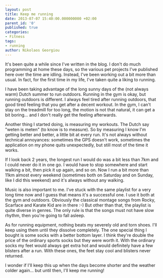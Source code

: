 ```yaml
---
layout: post
title: Keep me running
date: 2013-07-07 15:40:00.000000000 +02:00
parent_id: '0'
published: true
categories:
- Fitness
tags:
- running
author: Nikolaos Georgiou
---
```


It's been quite a while since I've written in the blog. I don't do much programming at home these days, so the various pet projects I've published here over the time are idling. Instead, I've been working out a bit more than usual. In fact, for the first time in my life, I've taken quite a liking to running.<!--more-->

I have been taking advantage of the long sunny days of the (not always warm) Dutch summer to run outdoors. Running in the gym is okay, but running outdoors is different. I always feel tired after running outdoors, that good tired feeling that you get after a decent workout. In the gym, I can't stay on the treadmill for too long, the motion is not that natural, it can get a bit boring... and I don't really get the feeling afterwards.

Another thing I started doing, is measuring my workouts. The Dutch say "weten is meten" (to know is to measure). So by measuring I know I'm getting better and better, a little bit at every run. It's not always without technical annoyances: sometimes the GPS doesn't work, sometimes the application on my phone quits unexpectedly, but still most of the time it works.

If I look back 2 years, the longest run I would do was a bit less than 7km and I could never do it in one go. I would have to stop somewhere and start walking a bit, then pick it up again, and so on. Now I run a bit more than 11km almost every weekend (sometimes both on Saturday and on Sunday, like I did this weekend) and it's always without any walking.

Music is also important to me. I've stuck with the same playlist for a very long time now and I guess that means it's a successful one. I use it both at the gym and outdoors. Obviously the classical montage songs from Rocky, Scarface and Karate Kid are in there :-) But other than that, the playlist is quite diverse in genres. The only rule is that the songs must not have slow rhythm, then you're going to fall asleep.

As for running equipment, nothing beats my severely old and torn shoes. I'll keep using them until they dissolve completely. The one special thing I bought is some socks with a better bottom layer. I think they're double the price of the ordinary sports socks but they were worth it. With the ordinary socks my feet would always get extra hot and would definitely have a few blisters after a run. With these ones, the feet stay cool and blisters never returned.

I wonder if I'll keep this up when the days become shorter and the weather colder again... but until then, I'll keep me running!

